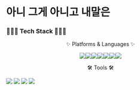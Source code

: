 <style>
p{
  display: flex;
  justify-content: center;
}
  
</style>

# 아니 그게 아니고 내말은

### 💪💪💪 Tech Stack 💪💪💪

✨ Platforms & Languages ✨
<p>
  <img src="https://img.shields.io/badge/C-A8B9CC?style=flat&logo=C&logoColor=black"/>
  <img src="https://img.shields.io/badge/HTML5-E34F26?style=flat&logo=HTML5&logoColor=white"/>
  <img src="https://img.shields.io/badge/CSS3-1572B6?style=flat&logo=CSS3&logoColor=black"/>
  <img src="https://img.shields.io/badge/JavaScript-F7DF1E?style=flat&logo=JavaScript&logoColor=black"/>
  <img src="https://img.shields.io/badge/Python-3776AB?style=flat&logo=Python&logoColor=white"/>
  <img src="https://img.shields.io/badge/Spring-6DB33F?style=flat&logo=Spring&logoColor=white"/>
  <img src="https://img.shields.io/badge/-F8DC75?style=flat&logo=Apache-Tomcat&logoColor=white"/>
  
</p>



🛠 Tools 🛠

<img src="https://img.shields.io/badge/Eclipse-2C2255?style=flat&logo=Eclipse&logoColor=white"/>
<img src="https://img.shields.io/badge/GitHub-181717?style=flat&logo=GitHub&logoColor=white"/>


<img src="https://img.shields.io/badge/Visual Studio-5C2D91?style=flat&logo=Visual Studio&logoColor=white"/>



<img src="https://img.shields.io/badge/Visual Studio Code-007ACC?style=flat&logo=Visual Studio Code&logoColor=white"/>





<!--
**jihaneyo/jihaneyo** is a ✨ _special_ ✨ repository because its `README.md` (this file) appears on your GitHub profile.

Here are some ideas to get you started:

- 🔭 I’m currently working on ...
- 🌱 I’m currently learning ...
- 👯 I’m looking to collaborate on ...
- 🤔 I’m looking for help with ...
- 💬 Ask me about ...
- 📫 How to reach me: ...
- 😄 Pronouns: ...
- ⚡ Fun fact: ...
-->
